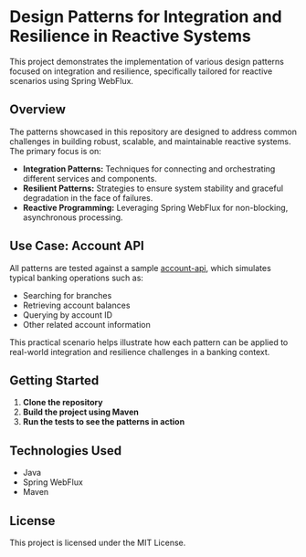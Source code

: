 # Design Patterns for Integration and Resilience in Reactive Systems

This project demonstrates the implementation of various design patterns focused on integration and resilience, specifically tailored for reactive scenarios using Spring WebFlux.

## Overview

The patterns showcased in this repository are designed to address common challenges in building robust, scalable, and maintainable reactive systems. The primary focus is on:

- **Integration Patterns:** Techniques for connecting and orchestrating different services and components.
- **Resilient Patterns:** Strategies to ensure system stability and graceful degradation in the face of failures.
- **Reactive Programming:** Leveraging Spring WebFlux for non-blocking, asynchronous processing.

## Use Case: Account API

All patterns are tested against a sample [account-api](https://github.com/Damore/account-api), which simulates typical banking operations such as:

- Searching for branches
- Retrieving account balances
- Querying by account ID
- Other related account information

This practical scenario helps illustrate how each pattern can be applied to real-world integration and resilience challenges in a banking context.

## Getting Started

1. **Clone the repository**
2. **Build the project using Maven**
3. **Run the tests to see the patterns in action**

## Technologies Used

- Java
- Spring WebFlux
- Maven

## License

This project is licensed under the MIT License.